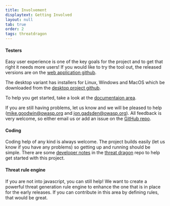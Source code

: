 ```yaml
---
title: Involvement
displaytext: Getting Involved
layout: null
tab: true
order: 2
tags: threatdragon
---
```


#### Testers
Easy user experience is one of the key goals for the project and to get that right it needs more users!
If you would like to try the tool out, the released versions are
on the [web application github](https://github.com/OWASP/threat-dragon/releases).

The desktop variant has installers for Linux, Windows and MacOS which be downloaded from the
[desktop project github](https://github.com/OWASP/threat-dragon-desktop/releases).

To help you get started, take a look at the [documentaion area](https://threatdragon.github.io).

If you are still having problems, let us know and we will be pleased to help (mike.goodwin@owasp.org and 
jon.gadsden@owasp.org). All feedback is very welcome, so either email us or add an issue on the
[GitHub repo](https://github.com/OWASP/threat-dragon/issues).

#### Coding
Coding help of any kind is always welcome. The project builds easily (let us know if you have any problems)
so getting up and running should be simple.  There are some
[developer notes](https://github.com/OWASP/threat-dragon/blob/main/dev-notes.md) in the
[threat dragon](https://github.com/OWASP/threat-dragon) repo to help get started with this project.

#### Threat rule engine
If you are not into javascript, you can still help! We want to create a powerful threat generation rule engine
to enhance the one that is in place for the early releases. If you can contribute in this area by
defining rules, that would be great.
